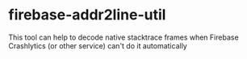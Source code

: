 # firebase-addr2line-util
This tool can help to decode native stacktrace frames when Firebase Crashlytics (or other service) can't do it automatically
